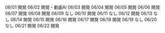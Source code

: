 06/01
開発
06/02
開発・動画AI
06/03
開発
06/04
開発
06/05
開発
06/06
開発
06/07
開発
06/08
開発
06/09
なし
06/10
開発
06/11
なし
06/12
開発
06/13
なし
06/14
開発
06/15
開発
06/16
開発
06/17
開発
06/18
開発
06/19
なし
06/20
なし
06/21
開発
06/22
開発

